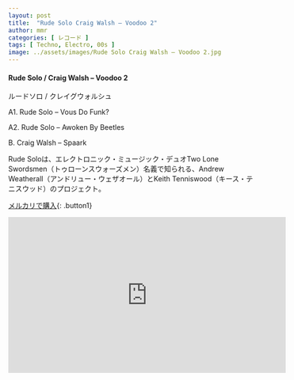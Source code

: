 ```yaml
---
layout: post
title:  "Rude Solo Craig Walsh – Voodoo 2"
author: mmr
categories: [ レコード ]
tags: [ Techno, Electro, 00s ]
image: ../assets/images/Rude Solo Craig Walsh – Voodoo 2.jpg
---
```


#### Rude Solo / Craig Walsh – Voodoo 2

ルードソロ /  クレイグウォルシュ

A1. Rude Solo – Vous Do Funk?

A2. Rude Solo – Awoken By Beetles

B.  Craig Walsh – Spaark

Rude Soloは、エレクトロニック・ミュージック・デュオTwo Lone Swordsmen（トゥローンスウォーズメン）名義で知られる、Andrew Weatherall（アンドリュー・ウェザオール）とKeith Tenniswood（キース・テニスウッド）のプロジェクト。

[メルカリで購入](https://jp.mercari.com/item/m24524316857?afid=6142608987){: .button1}


<iframe width="560" height="315" src="https://www.youtube.com/embed/WDjesrNG3j8?si=ND9j0g9Bf09OiXst" title="YouTube video player" frameborder="0" allow="accelerometer; autoplay; clipboard-write; encrypted-media; gyroscope; picture-in-picture; web-share" referrerpolicy="strict-origin-when-cross-origin" allowfullscreen></iframe>